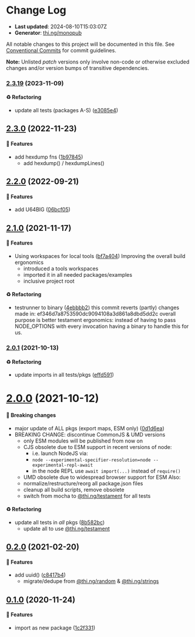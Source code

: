 # Change Log

- **Last updated**: 2024-08-10T15:03:07Z
- **Generator**: [thi.ng/monopub](https://thi.ng/monopub)

All notable changes to this project will be documented in this file.
See [Conventional Commits](https://conventionalcommits.org/) for commit guidelines.

**Note:** Unlisted _patch_ versions only involve non-code or otherwise excluded changes
and/or version bumps of transitive dependencies.

### [2.3.19](https://github.com/thi-ng/umbrella/tree/@thi.ng/hex@2.3.19) (2023-11-09)

#### ♻️ Refactoring

- update all tests (packages A-S) ([e3085e4](https://github.com/thi-ng/umbrella/commit/e3085e4))

## [2.3.0](https://github.com/thi-ng/umbrella/tree/@thi.ng/hex@2.3.0) (2022-11-23)

#### 🚀 Features

- add hexdump fns ([1b97845](https://github.com/thi-ng/umbrella/commit/1b97845))
  - add hexdump() / hexdumpLines()

## [2.2.0](https://github.com/thi-ng/umbrella/tree/@thi.ng/hex@2.2.0) (2022-09-21)

#### 🚀 Features

- add U64BIG ([06bcf05](https://github.com/thi-ng/umbrella/commit/06bcf05))

## [2.1.0](https://github.com/thi-ng/umbrella/tree/@thi.ng/hex@2.1.0) (2021-11-17)

#### 🚀 Features

- Using workspaces for local tools ([bf7a404](https://github.com/thi-ng/umbrella/commit/bf7a404))
  Improving the overall build ergonomics
  - introduced a tools workspaces
  - imported it in all needed packages/examples
  - inclusive project root

#### ♻️ Refactoring

- testrunner to binary ([4ebbbb2](https://github.com/thi-ng/umbrella/commit/4ebbbb2))
  this commit reverts (partly) changes made in:
  ef346d7a8753590dc9094108a3d861a8dbd5dd2c
  overall purpose is better testament ergonomics:
  instead of having to pass NODE_OPTIONS with every invocation
  having a binary to handle this for us.

### [2.0.1](https://github.com/thi-ng/umbrella/tree/@thi.ng/hex@2.0.1) (2021-10-13)

#### ♻️ Refactoring

- update imports in all tests/pkgs ([effd591](https://github.com/thi-ng/umbrella/commit/effd591))

# [2.0.0](https://github.com/thi-ng/umbrella/tree/@thi.ng/hex@2.0.0) (2021-10-12)

#### 🛑 Breaking changes

- major update of ALL pkgs (export maps, ESM only) ([0d1d6ea](https://github.com/thi-ng/umbrella/commit/0d1d6ea))
- BREAKING CHANGE: discontinue CommonJS & UMD versions
  - only ESM modules will be published from now on
  - CJS obsolete due to ESM support in recent versions of node:
    - i.e. launch NodeJS via:
    - `node --experimental-specifier-resolution=node --experimental-repl-await`
    - in the node REPL use `await import(...)` instead of `require()`
  - UMD obsolete due to widespread browser support for ESM
  Also:
  - normalize/restructure/reorg all package.json files
  - cleanup all build scripts, remove obsolete
  - switch from mocha to [@thi.ng/testament](https://github.com/thi-ng/umbrella/tree/main/packages/testament) for all tests

#### ♻️ Refactoring

- update all tests in _all_ pkgs ([8b582bc](https://github.com/thi-ng/umbrella/commit/8b582bc))
  - update all to use [@thi.ng/testament](https://github.com/thi-ng/umbrella/tree/main/packages/testament)

## [0.2.0](https://github.com/thi-ng/umbrella/tree/@thi.ng/hex@0.2.0) (2021-02-20)

#### 🚀 Features

- add uuid() ([c8417b4](https://github.com/thi-ng/umbrella/commit/c8417b4))
  - migrate/dedupe from [@thi.ng/random](https://github.com/thi-ng/umbrella/tree/main/packages/random) & [@thi.ng/strings](https://github.com/thi-ng/umbrella/tree/main/packages/strings)

## [0.1.0](https://github.com/thi-ng/umbrella/tree/@thi.ng/hex@0.1.0) (2020-11-24)

#### 🚀 Features

- import as new package ([1c2f331](https://github.com/thi-ng/umbrella/commit/1c2f331))
